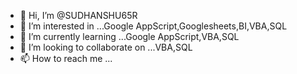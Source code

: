- 👋 Hi, I’m @SUDHANSHU65R
- 👀 I’m interested in ...Google AppScript,Googlesheets,BI,VBA,SQL
- 🌱 I’m currently learning ...Google AppScript,VBA,SQL
- 💞️ I’m looking to collaborate on ...VBA,SQL
- 📫 How to reach me ...

<!---
SUDHANSHU65R/SUDHANSHU65R is a ✨ special ✨ repository because its `README.md` (this file) appears on your GitHub profile.
You can click the Preview link to take a look at your changes.
--->
